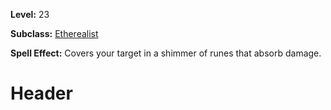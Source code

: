 <!-- TITLE: Spell: Rune I -->
<!-- SUBTITLE:  -->

**Level:** 23

**Subclass:** [Etherealist](etherealist)

**Spell Effect:** Covers your target in a shimmer of runes that absorb damage.

# Header